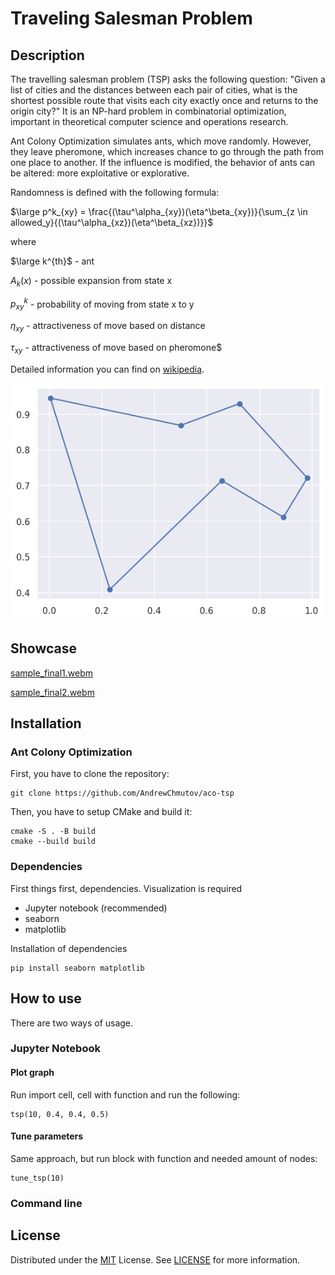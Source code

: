 # Traveling Salesman Problem

## Description
The travelling salesman problem (TSP) asks the following question: "Given a list of cities and the distances between each pair of cities, what is the shortest possible route that visits each city exactly once and returns to the origin city?" It is an NP-hard problem in combinatorial optimization, important in theoretical computer science and operations research.

Ant Colony Optimization simulates ants, which move randomly. However, they leave pheromone, which increases chance to go through the path from one place to another. If the influence is modified, the behavior of ants can be altered: more exploitative or explorative.

Randomness is defined with the following formula:

$\large p^k_{xy} = \frac{(\tau^\alpha_{xy})(\eta^\beta_{xy})}{\sum_{z \in allowed_y}{(\tau^\alpha_{xz})(\eta^\beta_{xz})}}$

where 

$\large k^{th}$ - ant

$A_k(x)$ - possible expansion from state x 

$p^k_{xy}$ - probability of moving from state x to y

$\eta_{xy}$ - attractiveness of move based on distance

$\tau_{xy}$ - attractiveness of move based on pheromone$

Detailed information you can find on [wikipedia](https://en.wikipedia.org/wiki/Ant_colony_optimization_algorithms).

![Alt text](tsp_sample.png)

## Showcase

[sample_final1.webm](https://github.com/AndrewChmutov/aco-tsp/assets/67659210/520ac1b5-1e6b-4196-a93e-96c67093d081)

[sample_final2.webm](https://github.com/AndrewChmutov/aco-tsp/assets/67659210/43a82b3f-09be-4e4c-83b2-573d5d186bf3)

## Installation
### Ant Colony Optimization
First, you have to clone the repository:
```
git clone https://github.com/AndrewChmutov/aco-tsp
```

Then, you have to setup CMake and build it:
```
cmake -S . -B build
cmake --build build
```
### Dependencies

First things first, dependencies. Visualization is required
- Jupyter notebook (recommended)
- seaborn
- matplotlib

Installation of dependencies
```
pip install seaborn matplotlib
```

## How to use
There are two ways of usage.

### Jupyter Notebook

#### Plot graph
Run import cell, cell with function and run the following:
```
tsp(10, 0.4, 0.4, 0.5)
```

#### Tune parameters
Same approach, but run block with function and needed amount of nodes:
```
tune_tsp(10)
```

### Command line



## License

Distributed under the [MIT](https://choosealicense.com/licenses/mit/) License.
See [LICENSE](https://github.com/AndrewChmutov/aco-tsp/blob/main/LICENCE) for more information.
